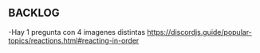 BACKLOG
-----------
-Hay 1 pregunta con 4 imagenes distintas
https://discordjs.guide/popular-topics/reactions.html#reacting-in-order
